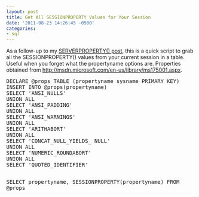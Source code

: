 ```yaml
---
layout: post
title: Get All SESSIONPROPERTY Values for Your Session
date: '2011-08-23 14:26:45 -0500'
categories:
- sql
---
```

<p>As a follow-up to my <a title="Get all SERVERPROPERTY values for SQL Server" href="http://www.erichumphrey.com/2011/04/serverproperty/">SERVERPROPERTY() post</a>, this is a quick script to grab all the SESSIONPROPERTY() values from your current session in a table. Useful when you forget what the propertyname options are. Properties obtained from&nbsp;<a href="http://msdn.microsoft.com/en-us/library/ms175001.aspx">http://msdn.microsoft.com/en-us/library/ms175001.aspx</a>.</p>
<pre lang="tsql">DECLARE @props TABLE (propertyname sysname PRIMARY KEY)
INSERT INTO @props(propertyname)
SELECT 'ANSI_NULLS'
UNION ALL
SELECT 'ANSI_PADDING'
UNION ALL
SELECT 'ANSI_WARNINGS'
UNION ALL
SELECT 'ARITHABORT'
UNION ALL
SELECT 'CONCAT_NULL_YIELDS_ NULL'
UNION ALL
SELECT 'NUMERIC_ROUNDABORT'
UNION ALL
SELECT 'QUOTED_IDENTIFIER'

SELECT propertyname, SESSIONPROPERTY(propertyname) FROM @props</pre>
